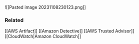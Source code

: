 ![[Pasted image 20231108230123.png]]
### Related
[[AWS Artifact]]
[[Amazon Detective]]
[[AWS Trusted Advisor]]
[[CloudWatch|Amazon CloudWatch]]